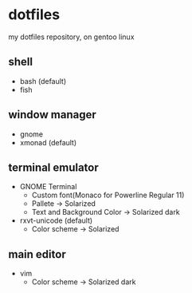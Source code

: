 # dotfiles
my dotfiles repository, on gentoo linux
## shell
- bash (default)
- fish
## window manager
- gnome
- xmonad (default)
## terminal emulator
- GNOME Terminal
  - Custom font(Monaco for Powerline Regular 11)
  - Pallete                   -> Solarized
  - Text and Background Color -> Solarized dark
- rxvt-unicode (default)
  - Color scheme              -> Solarized
## main editor
- vim
  - Color scheme              -> Solarized dark
